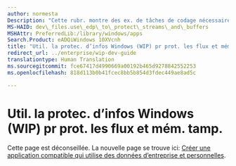 ```yaml
---
author: normesta
Description: "Cette rubr. montre des ex. de tâches de codage nécessaires ds certains scén. de protec. d’infos Windows les plus courants relatifs aux flux et mém. tampons."
MS-HAID: dev\_files.use\_edp\_to\_protect\_streams\_and\_buffers
MSHAttr: PreferredLib:/library/windows/apps
Search.Product: eADQiWindows 10XVcnh
title: "Util. la protec. d’infos Windows (WIP) pr prot. les flux et mém. tamp."
redirect_url: ../enterprise/wip-dev-guide
translationtype: Human Translation
ms.sourcegitcommit: fce67417d4990669a00192b465d9278842552253
ms.openlocfilehash: 818d113b0b41fcec8bb5b854d3fdec449ae8ad5c

---
```


# Util. la protec. d’infos Windows (WIP) pr prot. les flux et mém. tamp.

Cette page est déconseillée. La nouvelle page se trouve ici: [Créer une application compatible qui utilise des données d’entreprise et personnelles](../enterprise/wip-dev-guide.md).



<!--HONumber=Aug16_HO3-->


